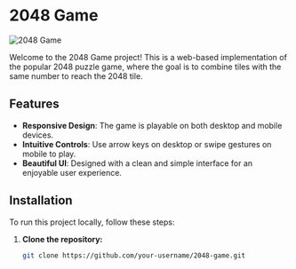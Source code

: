 # 2048 Game

![2048 Game](2048\favicon.ico)

Welcome to the 2048 Game project! This is a web-based implementation of the popular 2048 puzzle game, where the goal is to combine tiles with the same number to reach the 2048 tile.

## Features

- **Responsive Design**: The game is playable on both desktop and mobile devices.
- **Intuitive Controls**: Use arrow keys on desktop or swipe gestures on mobile to play.
- **Beautiful UI**: Designed with a clean and simple interface for an enjoyable user experience.

## Installation

To run this project locally, follow these steps:

1. **Clone the repository:**
   ```sh
   git clone https://github.com/your-username/2048-game.git
